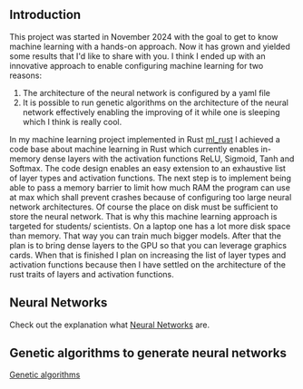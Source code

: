 [ml_rust]: https://github.com/mpohl100/ml_rust

## Introduction

This project was started in November 2024 with the goal to get to know machine learning with a hands-on approach.
Now it has grown and yielded some results that I'd like to share with you.
I think I ended up with an innovative approach to enable configuring machine learning for two reasons:
1) The architecture of the neural network is configured by a yaml file
2) It is possible to run genetic algorithms on the architecture of the neural network effectively enabling the improving of it while one is sleeping which I think is really cool.

In my machine learning project implemented in Rust [ml_rust] I achieved a code base about machine learning in Rust which currently enables in-memory dense layers with the activation functions ReLU, Sigmoid, Tanh and Softmax.
The code design enables an easy extension to an exhaustive list of layer types and activation functions.
The next step is to implement being able to pass a memory barrier to limit how much RAM the program can use at max which shall prevent crashes because of configuring too large neural network architectures. Of course the place on disk must be sufficient to store the neural network.
That is why this machine learning approach is targeted for students/ scientists. On a laptop one has a lot more disk space than memory. That way you can train much bigger models.
After that the plan is to bring dense layers to the GPU so that you can leverage graphics cards.
When that is finished I plan on increasing the list of layer types and activation functions because then I have settled on the architecture of the rust traits of layers and activation functions.

## Neural Networks

Check out the explanation what [Neural Networks](neural_networks.md) are.

## Genetic algorithms to generate neural networks

[Genetic algorithms](genetic_algorithms.md)